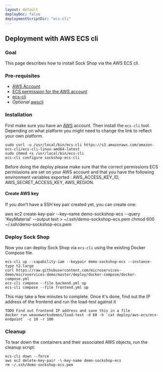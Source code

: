 ```yaml
---
layout: default
deployDoc: false
deploymentScriptDir: "ecs-cli"
---
```


## Deployment with AWS ECS cli

### Goal

This page describes how to install Sock Shop via the AWS ECS cli.

### Pre-requisites

* [AWS Account](https://aws.amazon.com/)
* [ECS permission for the AWS account](http://docs.aws.amazon.com/AmazonECS/latest/developerguide/IAMPolicyExamples.html)
* [ecs-cli](http://docs.aws.amazon.com/AmazonECS/latest/developerguide/ECS_CLI_installation.html)
* *Optional* [awscli](http://docs.aws.amazon.com/cli/latest/userguide/installing.html)

### Installation

First make sure you have an [AWS](http://aws.amazon.com) account. Then install the `ecs-cli` tool. Depending on what platform you might need to change the
link to reflect your own platform.

<!-- deploy-doc require-env AWS_ACCESS_KEY_ID AWS_SECRET_ACCESS_KEY AWS_REGION -->
<!-- deploy-doc-start pre-install -->

    sudo curl -o /usr/local/bin/ecs-cli https://s3.amazonaws.com/amazon-ecs-cli/ecs-cli-linux-amd64-latest
    sudo chmod +x /usr/local/bin/ecs-cli
    ecs-cli configure sockshop-ecs-cli

<!-- deploy-doc-end -->

Before doing the deploy please make sure that the correct permissions ECS permissions are set on your AWS account and that you
have the following environment variables exported : AWS_ACCESS_KEY_ID, AWS_SECRET_ACCESS_KEY, AWS_REGION.

#### Create AWS key

If you don't have a SSH key pair created yet, you can create one:

<!-- deploy-doc-start create-infrastructure -->

aws ec2 create-key-pair --key-name demo-sockshop-ecs --query 'KeyMaterial' --output text > ~/.ssh/demo-sockshop-ecs.pem
chmod 600 ~/.ssh/demo-sockshop-ecs.pem

<!-- deploy-doc-end -->

### Deploy Sock Shop

Now you can deploy Sock Shop via `ecs-cli` using the existing Docker Compose file.

<!-- deploy-doc-start create-infrastructure -->

    ecs-cli up --capability-iam --keypair demo-sockshop-ecs --instance-type t2.large
    curl https://raw.githubusercontent.com/microservices-demo/microservices-demo/master/deploy/docker-compose/docker-compose.yml
    ecs-cli compose --file backend.yml up
    ecs-cli compose --file frontend.yml up
    
<!-- deploy-doc-end -->

This may take a few minutes to complete. Once it's done, find out the IP address of the frontend and run the load-test against it

<!-- deploy-doc-start run-tests -->

    TODO Find out frontend IP address and save this in a file
    docker run weaveworksdemos/load-test -d 60 -h `cat deploy/aws-ecs/ecs-endpoint` -c 10 -r 100

<!-- deploy-doc-end -->

### Cleanup

To tear down the containers and their associated AWS objects, run the cleanup script:

<!-- deploy-doc-start destroy-infrastructure -->

    ecs-cli down --force
    aws ec2 delete-key-pair -\-key-name demo-sockshop-ecs
    rm ~/.ssh/demo-sockshop-ecs.pem

<!-- deploy-doc-end -->

